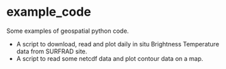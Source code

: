 # example_code
Some examples of geospatial python code.

- A script to download, read and plot daily in situ Brightness Temperature data from SURFRAD site.
- A script to read some netcdf data and plot contour data on a map.
